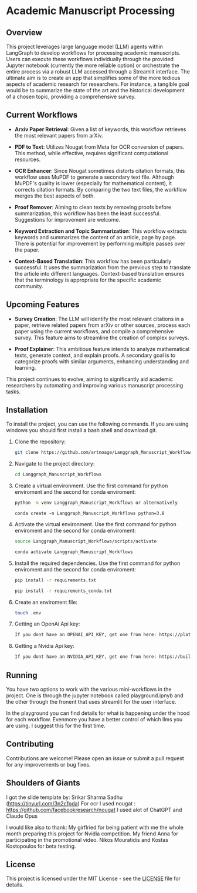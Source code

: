 # Academic Manuscript Processing

## Overview

This project leverages large language model (LLM) agents within LangGraph to develop workflows for processing academic manuscripts. Users can execute these workflows individually through the provided Jupyter notebook (currently the more reliable option) or orchestrate the entire process via a robust LLM accessed through a Streamlit interface. The ultimate aim is to create an app that simplifies some of the more tedious aspects of academic research for researchers. For instance, a tangible goal would be to summarize the state of the art and the historical development of a chosen topic, providing a comprehensive survey.

## Current Workflows

- **Arxiv Paper Retrieval**: Given a list of keywords, this workflow retrieves the most relevant papers from arXiv.
  
- **PDF to Text**: Utilizes Nougat from Meta for OCR conversion of papers. This method, while effective, requires significant computational resources.

- **OCR Enhancer**: Since Nougat sometimes distorts citation formats, this workflow uses MuPDF to generate a secondary text file. Although MuPDF's quality is lower (especially for mathematical content), it corrects citation formats. By comparing the two text files, the workflow merges the best aspects of both.

- **Proof Remover**: Aiming to clean texts by removing proofs before summarization, this workflow has been the least successful. Suggestions for improvement are welcome.

- **Keyword Extraction and Topic Summarization**: This workflow extracts keywords and summarizes the content of an article, page by page. There is potential for improvement by performing multiple passes over the paper.

- **Context-Based Translation**: This workflow has been particularly successful. It uses the summarization from the previous step to translate the article into different languages. Context-based translation ensures that the terminology is appropriate for the specific academic community.

## Upcoming Features

- **Survey Creation**: The LLM will identify the most relevant citations in a paper, retrieve related papers from arXiv or other sources, process each paper using the current workflows, and compile a comprehensive survey. This feature aims to streamline the creation of complex surveys.

- **Proof Explainer**: This ambitious feature intends to analyze mathematical texts, generate context, and explain proofs. A secondary goal is to categorize proofs with similar arguments, enhancing understanding and learning.

This project continues to evolve, aiming to significantly aid academic researchers by automating and improving various manuscript processing tasks.


## Installation

To install the project, you can use the following commands. If you are using windows you should  first 
install a bash shell and download git. 

1. Clone the repository:
    ```sh
    git clone https://github.com/artnoage/Langgraph_Manuscript_Workflows.git
    ```
2. Navigate to the project directory:
    ```sh
    cd Langgraph_Manuscript_Workflows
    ```
3. Create a virtual environment. Use the first command for python enviroment and the second for conda enviroment:
    ```sh
    python -m venv Langgraph_Manuscript_Workflows or alternatively
    ```
    ```
    conda create -n Langgraph_Manuscript_Workflows python=3.8
    ```
4. Activate the virtual environment. Use the first command for python enviroment and the second for conda enviroment:
    ```sh
    source Langgraph_Manuscript_Workflows/scripts/activate
    ```
    ```sh
    conda activate Langgraph_Manuscript_Workflows
    ```
5. Install the required dependencies. Use the first command for python enviroment and the second for conda enviroment:
    ```sh
    pip install -r requirements.txt
    ```  
    ```sh
    pip install -r requirements_conda.txt
    ```
6. Create an enviroment file:
    ```sh
    touch .env
    ```

6. Getting an OpenAi Api key:
    ```sh
    If you dont have an OPENAI_API_KEY, get one from here: https://platform.openai.com/account/api-keys, and put it in the .env file like this: OPENAI_API_KEY = "your key"
    ```
7. Getting a Nvidia Api key:
    ```sh
    If you dont have an NVIDIA_API_KEY, get one from here: https://build.nvidia.com/explore/discover, and put it in the .env file like this: NVIDIA_API_KEY = "your key"
    ```
## Running

You have two options to work with the various mini-workflows in the project. 
One is through the jupyter notebook called playground.ipnyb and the other through 
the fronent that uses streamlit for the user interface. 

In the playground you can find details for what is happening under the hood for each workflow. 
Evenmore you have a better control of which llms you are using. I suggest this for the first time.



## Contributing

Contributions are welcome! Please open an issue or submit a pull request for any improvements or bug fixes.

## Shoulders of Giants

I got the slide template by: Srikar Sharma Sadhu (https://tinyurl.com/3n2cfpda)
For ocr I used nougat : https://github.com/facebookresearch/nougat
I used alot of ChatGPT and Claude Opus 

I would like also to thank:
My girflried for being patient with me the whole month preparing this project for Nvidia competition.
My friend Anna for participating in the promotional video. 
Nikos Mouratidis and Kostas Kostopoulos for beta testing. 

## License

This project is licensed under the MIT License - see the [LICENSE](LICENSE) file for details.
